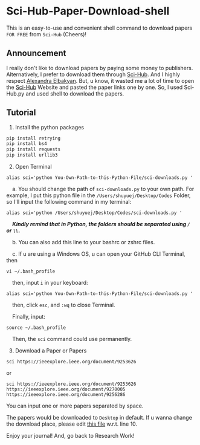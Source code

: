 # Sci-Hub-Paper-Download-shell
This is an easy-to-use and convenient shell command to download papers `FOR FREE` from `Sci-Hub` (Cheers)!

## Announcement
I really don't like to download papers by paying some money to publishers.
Alternatively, I prefer to download them through [Sci-Hub](https://sci-hub.st/). And I highly respect [Alexandra Elbakyan](https://en.wikipedia.org/wiki/Alexandra_Elbakyan).
But, u know, it wasted me a lot of time to open the [Sci-Hub](https://sci-hub.st/) Website and pasted the paper links one by one.
So, I used Sci-Hub.py and used shell to download the papers.

## Tutorial
1. Install the python packages

```python
pip install retrying
pip install bs4
pip install requests
pip install urllib3
```

2. Open Terminal

```shell
alias sci='python You-Own-Path-to-this-Python-File/sci-downloads.py '
```

&nbsp; &nbsp; a. You should change the path of `sci-downloads.py` to your own path. For example, I put this python file in the `/Users/shuyuej/Desktop/Codes` Folder, so I'll input the following command in my terminal:

```shell
alias sci='python /Users/shuyuej/Desktop/Codes/sci-downloads.py '
```
&nbsp; &nbsp; ***Kindly remind that in Python, the folders should be separated using `/` or `\\`.***

&nbsp; &nbsp; b. You can also add this line to your bashrc or zshrc files.

&nbsp; &nbsp; c. If u are using a Windows OS, u can open your GitHub CLI Terminal, then

```shell
vi ~/.bash_profile
```

&nbsp; &nbsp; then, input `i` in your keyboard:

```shell
alias sci='python You-Own-Path-to-this-Python-File/sci-downloads.py '
```

&nbsp; &nbsp; then, click `esc`, and `:wq` to close Terminal.

&nbsp; &nbsp; Finally, input:

```shell
source ~/.bash_profile
```

&nbsp; &nbsp; Then, the `sci` command could use permanently.
    
3. Download a Paper or Papers

```shell
sci https://ieeexplore.ieee.org/document/9253626
```

or 

```shell
sci https://ieeexplore.ieee.org/document/9253626 https://ieeexplore.ieee.org/document/9270005 https://ieeexplore.ieee.org/document/9256286
```

You can input one or more papers separated by space.

The papers would be downloaded to `Desktop` in default. 
If u wanna change the download place, please edit [this file](https://github.com/SuperBruceJia/Sci-Hub-Paper-Download-shell/blob/main/sci-downloads.py) w.r.t. line 10.

Enjoy your journal! And, go back to Research Work!
